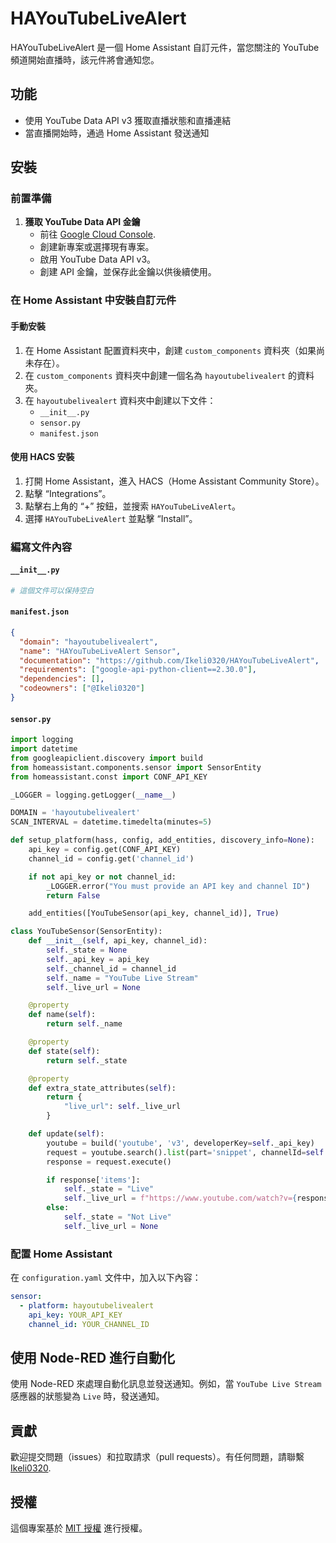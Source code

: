 
# HAYouTubeLiveAlert

HAYouTubeLiveAlert 是一個 Home Assistant 自訂元件，當您關注的 YouTube 頻道開始直播時，該元件將會通知您。

## 功能

- 使用 YouTube Data API v3 獲取直播狀態和直播連結
- 當直播開始時，通過 Home Assistant 發送通知

## 安裝

### 前置準備

1. **獲取 YouTube Data API 金鑰**
   - 前往 [Google Cloud Console](https://console.cloud.google.com/).
   - 創建新專案或選擇現有專案。
   - 啟用 YouTube Data API v3。
   - 創建 API 金鑰，並保存此金鑰以供後續使用。

### 在 Home Assistant 中安裝自訂元件

#### 手動安裝

1. 在 Home Assistant 配置資料夾中，創建 `custom_components` 資料夾（如果尚未存在）。
2. 在 `custom_components` 資料夾中創建一個名為 `hayoutubelivealert` 的資料夾。
3. 在 `hayoutubelivealert` 資料夾中創建以下文件：
   - `__init__.py`
   - `sensor.py`
   - `manifest.json`

#### 使用 HACS 安裝

1. 打開 Home Assistant，進入 HACS（Home Assistant Community Store）。
2. 點擊 “Integrations”。
3. 點擊右上角的 “+” 按鈕，並搜索 `HAYouTubeLiveAlert`。
4. 選擇 `HAYouTubeLiveAlert` 並點擊 “Install”。

### 編寫文件內容

#### `__init__.py`

```python
# 這個文件可以保持空白
```

#### `manifest.json`

```json
{
  "domain": "hayoutubelivealert",
  "name": "HAYouTubeLiveAlert Sensor",
  "documentation": "https://github.com/Ikeli0320/HAYouTubeLiveAlert",
  "requirements": ["google-api-python-client==2.30.0"],
  "dependencies": [],
  "codeowners": ["@Ikeli0320"]
}
```

#### `sensor.py`

```python
import logging
import datetime
from googleapiclient.discovery import build
from homeassistant.components.sensor import SensorEntity
from homeassistant.const import CONF_API_KEY

_LOGGER = logging.getLogger(__name__)

DOMAIN = 'hayoutubelivealert'
SCAN_INTERVAL = datetime.timedelta(minutes=5)

def setup_platform(hass, config, add_entities, discovery_info=None):
    api_key = config.get(CONF_API_KEY)
    channel_id = config.get('channel_id')

    if not api_key or not channel_id:
        _LOGGER.error("You must provide an API key and channel ID")
        return False

    add_entities([YouTubeSensor(api_key, channel_id)], True)

class YouTubeSensor(SensorEntity):
    def __init__(self, api_key, channel_id):
        self._state = None
        self._api_key = api_key
        self._channel_id = channel_id
        self._name = "YouTube Live Stream"
        self._live_url = None

    @property
    def name(self):
        return self._name

    @property
    def state(self):
        return self._state

    @property
    def extra_state_attributes(self):
        return {
            "live_url": self._live_url
        }

    def update(self):
        youtube = build('youtube', 'v3', developerKey=self._api_key)
        request = youtube.search().list(part='snippet', channelId=self._channel_id, type='video', eventType='live')
        response = request.execute()

        if response['items']:
            self._state = "Live"
            self._live_url = f"https://www.youtube.com/watch?v={response['items'][0]['id']['videoId']}"
        else:
            self._state = "Not Live"
            self._live_url = None
```

### 配置 Home Assistant

在 `configuration.yaml` 文件中，加入以下內容：

```yaml
sensor:
  - platform: hayoutubelivealert
    api_key: YOUR_API_KEY
    channel_id: YOUR_CHANNEL_ID
```

## 使用 Node-RED 進行自動化

使用 Node-RED 來處理自動化訊息並發送通知。例如，當 `YouTube Live Stream` 感應器的狀態變為 `Live` 時，發送通知。

## 貢獻

歡迎提交問題（issues）和拉取請求（pull requests）。有任何問題，請聯繫 [Ikeli0320](mailto:您的電子郵件).

## 授權

這個專案基於 [MIT 授權](LICENSE) 進行授權。
